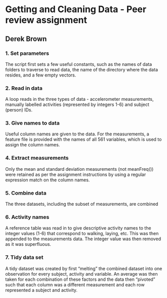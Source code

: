 # Getting and Cleaning Data - Peer review assignment
## Derek Brown

### 1. Set parameters

The script first sets a few useful constants, such as the names of data folders to traverse to read data, the name of the directory where the data resides, and a few empty vectors.

### 2. Read in data

A loop reads in the three types of data - accelerometer measurements, manually labelled activities (represented by integers 1-6) and subject (person) IDs.

### 3. Give names to data

Useful column names are given to the data. For the measurements, a feature file is provided with the names of all 561 variables, which is used to assign the column names.

### 4. Extract measurements

Only the mean and standard deviation measurements (not meanFreq()) were retained as per the assignment instructions by using a regular expression match on the column names.

### 5. Combine data

The three datasets, including the subset of measurements, are combined

### 6. Activity names

A reference table was read in to give descriptive activity names to the integer values (1-6) that correspond to walking, laying, etc. This was then appended to the measurements data. The integer value was then removed as it was superfluous.

### 7. Tidy data set

A tidy dataset was created by first “melting” the combined dataset into one observation for every subject, activity and variable. An average was then taken for each combination of these factors and the data then “pivoted” such that each column was a different measurement and each row represented a subject and activity.